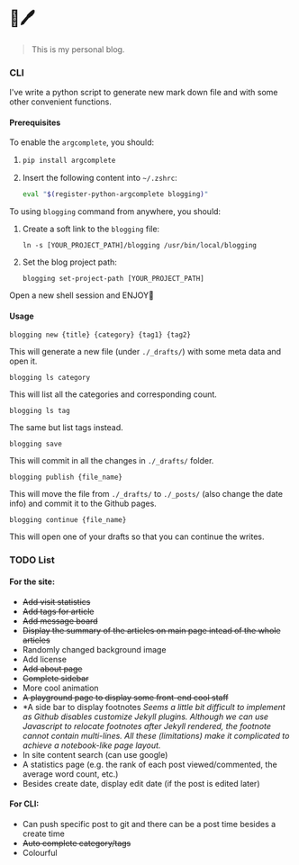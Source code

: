 # 📖🖊
>  This is my personal blog.

### CLI

I've write a python script to generate new mark down file and with some other convenient functions.

#### Prerequisites

To enable the `argcomplete`, you should:

1. ```bash
   pip install argcomplete
   ```

2. Insert the following content into `~/.zshrc`:

   ```bash
   eval "$(register-python-argcomplete blogging)"
   ```

To using `blogging` command from anywhere, you should:

1. Create a soft link to the `blogging` file:

   ```
   ln -s [YOUR_PROJECT_PATH]/blogging /usr/bin/local/blogging
   ```

2. Set the blog project path:

   ```
   blogging set-project-path [YOUR_PROJECT_PATH]
   ```

Open a new shell session and ENJOY🍹

#### Usage

```
blogging new {title} {category} {tag1} {tag2}
```

This will generate a new file (under `./_drafts/`) with some meta data and open it.

```
blogging ls category
```

This will list all the categories and corresponding count.

```
blogging ls tag
```

The same but list tags instead.

```
blogging save
```

This will commit in all the changes in `./_drafts/` folder.

```
blogging publish {file_name}
```

This will move the file from `./_drafts/` to `./_posts/` (also change the date info) and commit it to the Github pages.

```
blogging continue {file_name}
```

This will open one of your drafts so that you can continue the writes.

### TODO List

#### For the site:

- ~~Add visit statistics~~
- ~~Add tags for article~~
- ~~Add message board~~
- ~~Display the summary of the articles on main page intead of the whole articles~~
- Randomly changed background image
- Add license
- ~~Add about page~~
- ~~Complete sidebar~~
- More cool animation
- ~~A playground page to display some front-end cool staff~~
- *A side bar to display footnotes
  *Seems a little bit difficult to implement as Github disables customize Jekyll plugins. Although we can use Javascript to relocate footnotes after Jekyll rendered, the footnote cannot contain multi-lines. All these (limitations) make it complicated to achieve a notebook-like page layout.*
- In site content search (can use google)
- A statistics page (e.g. the rank of each post viewed/commented, the average word count, etc.)
- Besides create date, display edit date (if the post is edited later)

#### For CLI:

- Can push specific post to git and there can be a post time besides a create time
- ~~Auto complete category/tags~~
- Colourful